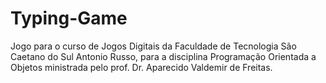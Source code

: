 # Typing-Game
Jogo para o curso de Jogos Digitais da Faculdade de Tecnologia São Caetano do Sul Antonio Russo, para a disciplina Programação Orientada a Objetos ministrada pelo prof. Dr. Aparecido Valdemir de Freitas.
